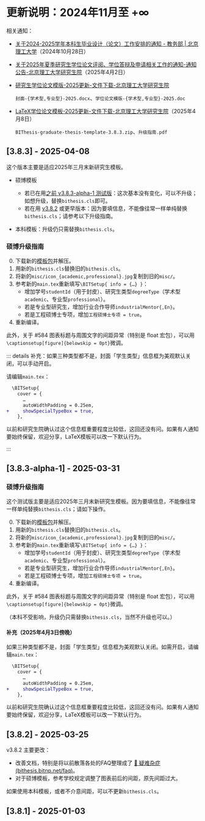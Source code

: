 # 更新说明：2024年11月至 +∞

相关通知：

- [关于2024-2025学年本科生毕业设计（论文）工作安排的通知 - 教务部 | 北京理工大学](https://jwb.bit.edu.cn//tzgg/9285cb76d5d94deea31e5c632bc58a70.htm)（2024年10月28日）

- [关于2025年夏季研究生学位论文评阅、学位答辩及申请相关工作的通知-通知公告-北京理工大学研究生院](https://grd.bit.edu.cn/xwgz/xwgz2/tzgg_xwgz/eee4d72dc39b437dbacb3786dd8a4baf.htm)（2025年4月2日）

- [研究生学位论文模版-2025更新-文件下载-北京理工大学研究生院](https://grd.bit.edu.cn/xwgz/xwgz2/wjxz_xwgz/b119746.htm)

  `封面-{学术型,专业型}-2025.docx`、`学位论文模版-{学术型,专业型}-2025.doc`

- [LaTeX学位论文模板-2025更新-文件下载-北京理工大学研究生院](https://grd.bit.edu.cn/xwgz/xwgz2/wjxz_xwgz/b117824.htm)（2025年4月8日）

  `BIThesis-graduate-thesis-template-3.8.3.zip`、`升级指南.pdf`

## [3.8.3] - 2025-04-08

这个版本主要是适应2025年三月末新研究生模板。

- 硕博模板

  - 若已在用[之前 v3.8.3-alpha-1 测试版](https://github.com/BITNP/BIThesis/releases/tag/v3.8.3-alpha-1)：这次基本没有变化，可以不升级；如想升级，替换`bithesis.cls`即可。
  - 若在用 [v3.8.2](https://github.com/BITNP/BIThesis/releases/tag/v3.8.2) 或更早版本：因为要填信息，不能像往常一样单纯替换`bithesis.cls`；请参考以下升级指南。

- 本科模板：升级仍只需替换`bithesis.cls`。

### 硕博升级指南

0. 下载新的[模板包](https://github.com/BITNP/BIThesis/releases/download/v3.8.3/graduate-thesis.zip)并解压。
1. 用新的`bithesis.cls`替换旧的`bithesis.cls`。
2. 将新的`misc/icon_{academic,professional}.jpg`复制到旧的`misc/`。
3. 参考新的`main.tex`重新填写`\BITSetup{ info = {…} }`：
   - 增加学号`studentId`（用于封皮）、研究生类型`degreeType`（学术型`academic`、专业型`professional`）。
   - 若是专业型研究生，增加行业合作导师`industrialMentor{,En}`。
   - 若是工程硕博士专项，增加`工程硕博士专项 = true`。
4. 重新编译。

此外，关于 #584 图表标题与周围文字的间距异常（特别是 float 宏包），可以用`\captionsetup[figure]{belowskip = 0pt}`微调。

::: details 补充：如果三种类型都不是，封面「学生类型」信息框为美观默认关闭，可以手动开启。

请编辑`main.tex`：

```diff
  \BITSetup{
    cover = {
      …
      autoWidthPadding = 0.25em,
+     showSpecialTypeBox = true,
    },
```

以前和研究生院确认过这个信息框重要程度比较低，这回还没有问。如果有人通知要始终保留，欢迎分享，LaTeX模板可以改一下默认行为。

:::

## [3.8.3-alpha-1] - 2025-03-31

### 硕博升级指南

这个测试版主要是适应2025年三月末新研究生模板。因为要填信息，不能像往常一样单纯替换`bithesis.cls`；请如下操作。

0. 下载新的[模板包](https://github.com/BITNP/BIThesis/releases/download/v3.8.3-alpha-1/graduate-thesis.zip)并解压。
1. 用新的`bithesis.cls`替换旧的`bithesis.cls`。
2. 将新的`misc/icon_{academic,professional}.jpg`复制到旧的`misc/`。
3. 参考新的`main.tex`重新填写`\BITSetup{ info = {…} }`：
   - 增加学号`studentId`（用于封皮）、研究生类型`degreeType`（学术型`academic`、专业型`professional`）。
   - 若是专业型研究生，增加行业合作导师`industrialMentor{,En}`。
   - 若是工程硕博士专项，增加`工程硕博士专项 = true`。
4. 重新编译。

此外，关于 #584 图表标题与周围文字的间距异常（特别是 float 宏包），可以用`\captionsetup[figure]{belowskip = 0pt}`微调。

（本科不受影响，升级仍只需替换`bithesis.cls`，当然不升级也可以。）

#### 补充（2025年4月3日傍晚）

如果三种类型都不是，封面「学生类型」信息框为美观默认关闭。如需开启，请编辑`main.tex`：

```diff
  \BITSetup{
    cover = {
      …
      autoWidthPadding = 0.25em,
+     showSpecialTypeBox = true,
    },
```

以前和研究生院确认过这个信息框重要程度比较低，这回还没有问。如果有人通知要始终保留，欢迎分享，LaTeX模板可以改一下默认行为。

## [3.8.2] - 2025-03-25

v3.8.2 主要更改：

- 改善文档，特别是将以前散落各处的FAQ整理成了 [🥑 疑难杂症 (bithesis.bitnp.net/faq)](https://bithesis.bitnp.net/faq/)。
- 对于硕博模板，参考学校规定调整了图表前后的间距，原先间距过大。

如果使用本科模板，或者不介意间距，可以不更新`bithesis.cls`。

## [3.8.1] - 2025-01-03
